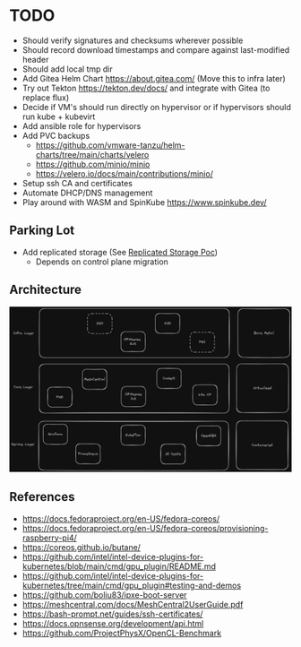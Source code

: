# TODO

- Should verify signatures and checksums wherever possible
- Should record download timestamps and compare against last-modified header
- Should add local tmp dir
- Add Gitea Helm Chart https://about.gitea.com/ (Move this to infra later)
- Try out Tekton https://tekton.dev/docs/ and integrate with Gitea (to replace flux)
- Decide if VM's should run directly on hypervisor or if hypervisors should run kube + kubevirt
- Add ansible role for hypervisors
- Add PVC backups
  - https://github.com/vmware-tanzu/helm-charts/tree/main/charts/velero
  - https://github.com/minio/minio
  - https://velero.io/docs/main/contributions/minio/
- Setup ssh CA and certificates
- Automate DHCP/DNS management
- Play around with WASM and SpinKube https://www.spinkube.dev/

## Parking Lot

- Add replicated storage (See [Replicated Storage Poc](docs/replicated-storage-poc.md))
  - Depends on control plane migration

## Architecture

![homelab_architecture](docs/assets/homelab_high-level_architecture.png)

## References

- https://docs.fedoraproject.org/en-US/fedora-coreos/
- https://docs.fedoraproject.org/en-US/fedora-coreos/provisioning-raspberry-pi4/
- https://coreos.github.io/butane/
- https://github.com/intel/intel-device-plugins-for-kubernetes/blob/main/cmd/gpu_plugin/README.md
- https://github.com/intel/intel-device-plugins-for-kubernetes/tree/main/cmd/gpu_plugin#testing-and-demos
- https://github.com/boliu83/ipxe-boot-server
- https://meshcentral.com/docs/MeshCentral2UserGuide.pdf
- https://bash-prompt.net/guides/ssh-certificates/
- https://docs.opnsense.org/development/api.html
- https://github.com/ProjectPhysX/OpenCL-Benchmark
